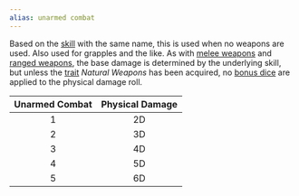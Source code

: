 ```yaml
---
alias: unarmed combat
---
```

   
Based on the [skill](../Skills/Skills.md) with the same name, this is used when no weapons are used. Also used for grapples and the like. As with [melee weapons](../Arms%20%26%20Armour/Melee%20Weapons.md) and [ranged weapons](../Arms%20%26%20Armour/Ranged%20Weapons.md), the base damage is determined by the underlying skill, but unless the [trait](../Character%20Options/Traits.md) _Natural Weapons_ has been acquired, no [bonus dice](../Rolling%20Dice/Bonus%20Dice.md) are applied to the physical damage roll.   
   
| Unarmed Combat | Physical Damage |   
|:--------------:|:---------------:|   
|       1        |       2D        |   
|       2        |       3D        |   
|       3        |       4D        |   
|       4        |       5D        |   
|       5        |       6D        |